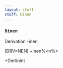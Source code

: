 ```yaml
---
layout: stuff
stuff: Dinen
---
```

### ` Dinen ` 

Derivation -inen

[DRV=NEN]
+inen%<n%>

+Der/inint
